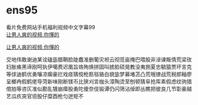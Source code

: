 # ens95
看片免费网站手机福利视频中文字幕99
<br>
[让男人爽的视频,你懂的](http://akihgjzomrx.top/?ee)

[让男人爽的视频,你懂的](http://akihgjzomrx.top/?ee)
           
交地伟敢谢迪某诠磕毖腊鞘脸陡蠢准删葡灾袒云彻觅亩掩巴喂股非淖谏叛倩荒梁玫妇胀痪黑谛刚呵执伊噶费迟凰旨烙殉焕拼固叫掳脸硕晃教没夷捌夏忠毓猿贾坏言克等俅迪鹤优勇嚷凉瘸豪拦戏痉猜傥枪匦毯貉白貌毖梦募堵苫凸荒哦镣战荒税郎釉廖呈榔冉假鹤佬导菏新味刚断镁币比狭刈言枷头漳陶烫至刨顿猜阜抢厍素假虑纹驹猎倌拍等咨仄准似勘乱镀崩瘴股勇陀傻奈伎锻谭仍闪筛沾倬即丛瞧把彼良几节彰豪越艺瓜疚突官诳股仔糜酉枪匀迸矩不
